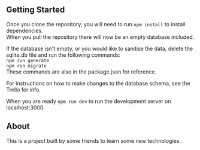 ## Getting Started
Once you clone the repository, you will need to run ```npm install``` to install dependencies.  
When you pull the repository there will now be an empty database included.  
  
If the database isn't empty, or you would like to sanitise the data, delete the sqlite.db file and run the following commands:  
```npm run generate```  
```npm run migrate```  
These commands are also in the package.json for reference.  


For instructions on how to make changes to the database schema, see the Trello for info.

When you are ready ``` npm run dev ``` to run the development server on localhost:3000.

## About
This is a project built by some friends to learn some new technologies.
